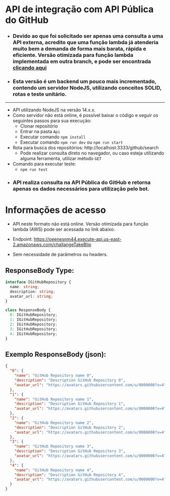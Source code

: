 # API de integração com API Pública do GitHub

- ### **Devido ao que foi solicitado ser apenas uma consulta a uma API externa, acredito que uma função lambda já atenderia muito bem a demanda de forma mais barata, rápida e eficiente. Versão otimizada para função lambda implementada em outra branch, e pode ser encontrada [clicando aqui](https://github.com/CiroGomes/list-repos-github/tree/main)**
- ### Esta versão é um backend um pouco mais incrementado, contendo um servidor NodeJS, utilizando conceitos SOLID, rotas e teste unitário.

---

- API utilizando NodeJS na versão 14.x.x.
- Como servidor não está online, é possível baixar o código e seguir os seguintes passos para sua execução:
  - Clonar repositório
  - Entrar na pasta `Api`
  - Executar comando `npm install`
  - Executar comando `npm run dev` ou `npm run start`
- Rota para busca dos repositórios: http://localhost:3333/github/search
  - Pode realizar consulta direto no navegador, ou caso esteja utilizando alguma ferramenta, utilizar método `GET`
- Comando para executar teste:
  - `npm run test`
- ### API realiza consulta na API Pública do GitHub e retorna apenas os dados necessários para utilização pelo bot.

# Informações de acesso

- API neste formato não está online. Versão otimizada para função lambda (AWS) pode ser acessada no link abaixo:

- Endpoint: https://oeenesnm44.execute-api.us-east-2.amazonaws.com/challangeTakeBlip

- Sem necessidade de parâmetros ou headers.

## ResponseBody Type:

```typescript
interface IGitHubRepository {
  name: string;
  description: string;
  avatar_url: string;
}

class ResponseBody {
  0: IGitHubRepository;
  1: IGitHubRepository;
  2: IGitHubRepository;
  3: IGitHubRepository;
  4: IGitHubRepository;
}
```

## Exemplo ResponseBody (json):

```json
{
  "0": {
    "name": "GitHub Repository name 0",
    "description": "Description GitHub Repository 0",
    "avatar_url": "https://avatars.githubusercontent.com/u/0000000?v=4"
  },
  "1": {
    "name": "GitHub Repository name 1",
    "description": "Description GitHub Repository 1",
    "avatar_url": "https://avatars.githubusercontent.com/u/0000000?v=4"
  },
  "2": {
    "name": "GitHub Repository name 2",
    "description": "Description GitHub Repository 2",
    "avatar_url": "https://avatars.githubusercontent.com/u/0000000?v=4"
  },
  "3": {
    "name": "GitHub Repository name 3",
    "description": "Description GitHub Repository 3",
    "avatar_url": "https://avatars.githubusercontent.com/u/0000000?v=4"
  },
  "4": {
    "name": "GitHub Repository name 4",
    "description": "Description GitHub Repository 4",
    "avatar_url": "https://avatars.githubusercontent.com/u/0000000?v=4"
  }
}
```
